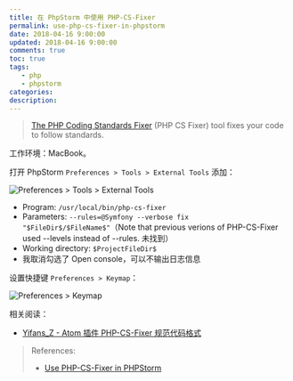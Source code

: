 ```yaml
---
title: 在 PhpStorm 中使用 PHP-CS-Fixer
permalink: use-php-cs-fixer-in-phpstorm
date: 2018-04-16 9:00:00
updated: 2018-04-16 9:00:00
comments: true
toc: true
tags:
   - php
   - phpstorm
categories:
description:
---
```


> [The PHP Coding Standards Fixer](https://github.com/FriendsOfPHP/PHP-CS-Fixer) (PHP CS Fixer) tool fixes your code to follow standards.

工作环境：MacBook。

打开 PhpStorm `Preferences > Tools > External Tools` 添加：

![Preferences > Tools > External Tools](https://cdn-qn.yifans.com/180416-use-php-cs-fixer-in-phpstorm-001.png)

<!-- more -->

- Program: `/usr/local/bin/php-cs-fixer`
- Parameters: `--rules=@Symfony --verbose fix "$FileDir$/$FileName$"`（Note that previous verions of PHP-CS-Fixer used --levels instead of --rules. 未找到）
- Working directory: `$ProjectFileDir$`
- 我取消勾选了 Open console，可以不输出日志信息

设置快捷键 `Preferences > Keymap`：

![Preferences > Keymap](https://cdn-qn.yifans.com/180416-use-php-cs-fixer-in-phpstorm-002.png)

相关阅读：
- [Yifans_Z - Atom 插件 PHP-CS-Fixer 规范代码格式](/2017/06/13/atom-plugin-php-cs-fixer/)

> References:
> - [Use PHP-CS-Fixer in PHPStorm](https://gist.github.com/nienkedekker/3ddb9ece42233698c0e3f3e42cf1ff34)
